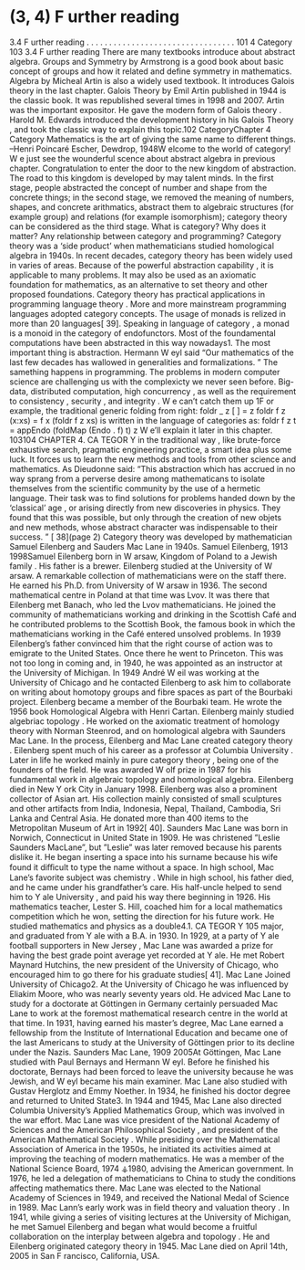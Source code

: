 # (3, 4) F urther reading

3.4 F urther reading . . . . . . . . . . . . . . . . . . . . . . . . . . . . . . . . . 101
4 Category 103
3.4 F urther reading
There are many textbooks introduce about abstract algebra. Groups and Symmetry by
Armstrong is a good book about basic concept of groups and how it related and define
symmetry in mathematics. Algebra by Micheal Artin is also a widely used textbook. It
introduces Galois theory in the last chapter. Galois Theory by Emil Artin published in
1944 is the classic book. It was republished several times in 1998 and 2007. Artin was
the important expositor. He gave the modern form of Galois theory . Harold M. Edwards
introduced the development history in his Galois Theory , and took the classic way to
explain this topic.102 CategoryChapter 4
Category
Mathematics is the art of giving the
same name to different things.
–Henri Poincaré
Escher, Dewdrop, 1948W elcome to the world of category! W e just
see the wounderful scence about abstract algebra
in previous chapter. Congratulation to enter the
door to the new kingdom of abstraction. The road
to this kingdom is developed by may talent minds.
In the first stage, people abstracted the concept of
number and shape from the concrete things; in the
second stage, we removed the meaning of numbers,
shapes, and concrete arithmatics, abstract them to
algebraic structures (for example group) and relations (for example isomorphism); category theory
can be considered as the third stage.
What is category? Why does it matter? Any relationship between category and
programming? Category theory was a ‘side product’ when mathematicians studied homological algebra in 1940s. In recent decades, category theory has been widely used in
varies of areas. Because of the powerful abstraction capability , it is applicable to many
problems. It may also be used as an axiomatic foundation for mathematics, as an alternative to set theory and other proposed foundations. Category theory has practical
applications in programming language theory . More and more mainstream programming
languages adopted category concepts. The usage of monads is relized in more than 20
languages[ 39]. Speaking in language of category , a monad is a monoid in the category of
endofunctors. Most of the foundamental computations have been abstracted in this way
nowadays1.
The most important thing is abstraction. Hermann W eyl said “Our mathematics of the
last few decades has wallowed in generalities and formalizations. ” The samething happens
in programming. The problems in modern computer science are challenging us with the
complexicty we never seen before. Big-data, distributed computation, high concurrency ,
as well as the requirement to consistency , security , and integrity . W e can’t catch them up
1F or example, the traditional generic folding from right:
foldr _ z [ ] = z
foldr f z (x:xs) = f x (foldr f z xs)
is written in the language of categories as: foldr f z t = appEndo (foldMap (Endo . f) t) z
W e’ll explain it later in this chapter.
103104 CHAPTER 4. CA TEGOR Y
in the traditional way , like brute-force exhaustive search, pragmatic engineering practice,
a smart idea plus some luck. It forces us to learn the new methods and tools from other
science and mathematics.
As Dieudonne said: “This abstraction which has accrued in no way sprang from a
perverse desire among mathematicans to isolate themselves from the scientific community
by the use of a hermetic language. Their task was to find solutions for problems handed
down by the ‘classical’ age , or arising directly from new discoveries in physics. They found
that this was possible, but only through the creation of new objets and new methods,
whose abstract character was indispensable to their success. ” [ 38](page 2)
Category theory was developed by mathematician Samuel Eilenberg and Sauders Mac
Lane in 1940s.
Samuel Eilenberg, 1913 1998Samuel Eilenberg born in W arsaw, Kingdom of Poland
to a Jewish family . His father is a brewer. Eilenberg studied at the University of W arsaw. A remarkable collection of
mathematicians were on the staff there. He earned his Ph.D.
from University of W arsaw in 1936. The second mathematical centre in Poland at that time was Lvov. It was there
that Eilenberg met Banach, who led the Lvov mathematicians. He joined the community of mathematicians working
and drinking in the Scottish Café and he contributed problems to the Scottish Book, the famous book in which the
mathematicians working in the Café entered unsolved problems. In 1939 Eilenberg’s father convinced him that the right
course of action was to emigrate to the United States. Once
there he went to Princeton. This was not too long in coming and, in 1940, he was appointed as an instructor at the
University of Michigan. In 1949 André W eil was working at
the University of Chicago and he contacted Eilenberg to ask
him to collaborate on writing about homotopy groups and
fibre spaces as part of the Bourbaki project. Eilenberg became a member of the Bourbaki team. He wrote the 1956 book Homological Algebra with Henri Cartan. Eilenberg
mainly studied algebriac topology . He worked on the axiomatic treatment of homology
theory with Norman Steenrod, and on homological algebra with Saunders Mac Lane. In
the process, Eilenberg and Mac Lane created category theory . Eilenberg spent much of
his career as a professor at Columbia University . Later in life he worked mainly in pure
category theory , being one of the founders of the field. He was awarded W olf prize in
1987 for his fundamental work in algebraic topology and homological algebra. Eilenberg
died in New Y ork City in January 1998.
Eilenberg was also a prominent collector of Asian art. His collection mainly consisted
of small sculptures and other artifacts from India, Indonesia, Nepal, Thailand, Cambodia, Sri Lanka and Central Asia. He donated more than 400 items to the Metropolitan
Museum of Art in 1992[ 40].
Saunders Mac Lane was born in Norwich, Connecticut in United State in 1909. He
was christened ”Leslie Saunders MacLane”, but ”Leslie” was later removed because his
parents dislike it. He began inserting a space into his surname because his wife found it
diﬀicult to type the name without a space.
In high school, Mac Lane’s favorite subject was chemistry . While in high school, his
father died, and he came under his grandfather’s care. His half-uncle helped to send
him to Y ale University , and paid his way there beginning in 1926. His mathematics
teacher, Lester S. Hill, coached him for a local mathematics competition which he won,
setting the direction for his future work. He studied mathematics and physics as a double4.1. CA TEGOR Y 105
major, and graduated from Y ale with a B.A. in 1930. In 1929, at a party of Y ale football
supporters in New Jersey , Mac Lane was awarded a prize for having the best grade point
average yet recorded at Y ale. He met Robert Maynard Hutchins, the new president of
the University of Chicago, who encouraged him to go there for his graduate studies[ 41].
Mac Lane Joined University of Chicago2. At the University of Chicago he was influenced
by Eliakim Moore, who was nearly seventy years old. He adviced Mac Lane to study
for a doctorate at Göttingen in Germany certainly persuaded Mac Lane to work at the
foremost mathematical research centre in the world at that time. In 1931, having earned
his master’s degree, Mac Lane earned a fellowship from the Institute of International
Education and became one of the last Americans to study at the University of Göttingen
prior to its decline under the Nazis.
Saunders Mac Lane, 1909 2005At Göttingen, Mac Lane studied with Paul Bernays
and Hermann W eyl. Before he finished his doctorate,
Bernays had been forced to leave the university because
he was Jewish, and W eyl became his main examiner.
Mac Lane also studied with Gustav Herglotz and Emmy
Noether. In 1934, he finished his doctor degree and
returned to United State3.
In 1944 and 1945, Mac Lane also directed Columbia
University’s Applied Mathematics Group, which was involved in the war effort. Mac Lane was vice president
of the National Academy of Sciences and the American
Philosophical Society , and president of the American
Mathematical Society . While presiding over the Mathematical Association of America in the 1950s, he initiated
its activities aimed at improving the teaching of modern mathematics. He was a member of the National
Science Board, 1974 ⚶1980, advising the American government. In 1976, he led a delegation of mathematicians
to China to study the conditions affecting mathematics
there. Mac Lane was elected to the National Academy of Sciences in 1949, and received
the National Medal of Science in 1989.
Mac Lann’s early work was in field theory and valuation theory . In 1941, while giving
a series of visiting lectures at the University of Michigan, he met Samuel Eilenberg and
began what would become a fruitful collaboration on the interplay between algebra and
topology . He and Eilenberg originated category theory in 1945.
Mac Lane died on April 14th, 2005 in San F rancisco, California, USA.

